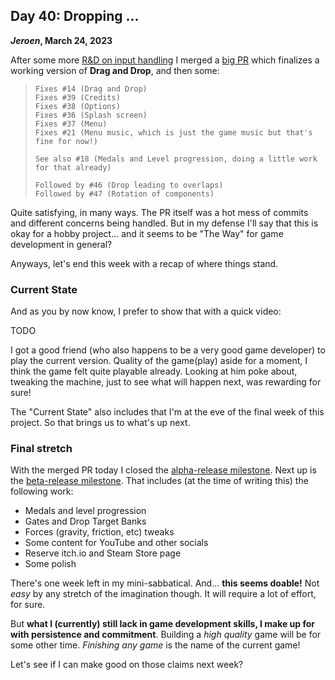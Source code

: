 ## Day 40: Dropping ...

**_Jeroen_, March 24, 2023**

After some more [R&D on input handling](https://github.com/jeroenheijmans/sample-godot-node2d-input-handling)
I merged a [big PR](https://github.com/pincrediball/pincrediball/pull/45)
which finalizes a working version of **Drag and Drop**, and then some:

> ```none
> Fixes #14 (Drag and Drop)
> Fixes #39 (Credits)
> Fixes #38 (Options)
> Fixes #36 (Splash screen)
> Fixes #37 (Menu)
> Fixes #21 (Menu music, which is just the game music but that's fine for now!)
>
> See also #18 (Medals and Level progression, doing a little work for that already)
>
> Followed by #46 (Drop leading to overlaps)
> Followed by #47 (Rotation of components)
> ```

Quite satisfying, in many ways.
The PR itself was a hot mess of commits and different concerns being handled.
But in my defense I'll say that this is okay for a hobby project...
and it seems to be "The Way" for game development in general?

Anyways, let's end this week with a recap of where things stand.

### Current State

And as you by now know, I prefer to show that with a quick video:

TODO

I got a good friend (who also happens to be a very good game developer) to play the current version.
Quality of the game(play) aside for a moment, I think the game felt quite playable already.
Looking at him poke about, tweaking the machine, just to see what will happen next, was rewarding for sure!

The "Current State" also includes that I'm at the eve of the final week of this project.
So that brings us to what's up next.

### Final stretch

With the merged PR today I closed the [alpha-release milestone](https://github.com/pincrediball/pincrediball/milestone/1?closed=1).
Next up is the [beta-release milestone](https://github.com/pincrediball/pincrediball/milestone/2).
That includes (at the time of writing this) the following work:

- Medals and level progression
- Gates and Drop Target Banks
- Forces (gravity, friction, etc) tweaks
- Some content for YouTube and other socials
- Reserve itch.io and Steam Store page
- Some polish

There's one week left in my mini-sabbatical.
And... **this seems doable!**
Not _easy_ by any stretch of the imagination though.
It will require a lot of effort, for sure.

But **what I (currently) still lack in game development skills, I make up for with persistence and commitment**.
Building a _high quality_ game will be for some other time.
_Finishing any game_ is the name of the current game!

Let's see if I can make good on those claims next week?
